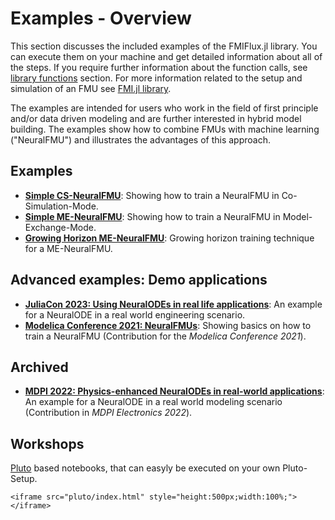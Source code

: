 # Examples - Overview

This section discusses the included examples of the FMIFlux.jl library. You can execute them on your machine and get detailed information about all of the steps. 
If you require further information about the function calls, see [library functions](https://thummeto.github.io/FMIFlux.jl/dev/library/) section. 
For more information related to the setup and simulation of an FMU see [FMI.jl library](https://thummeto.github.io/FMI.jl/dev/).

The examples are intended for users who work in the field of first principle and/or data driven modeling and are further interested in hybrid model building. 
The examples show how to combine FMUs with machine learning ("NeuralFMU") and illustrates the advantages of this approach.

## Examples
- [__Simple CS-NeuralFMU__](https://thummeto.github.io/FMIFlux.jl/dev/examples/simple_hybrid_CS/): Showing how to train a NeuralFMU in Co-Simulation-Mode.
- [__Simple ME-NeuralFMU__](https://thummeto.github.io/FMIFlux.jl/dev/examples/simple_hybrid_ME/): Showing how to train a NeuralFMU in Model-Exchange-Mode.
- [__Growing Horizon ME-NeuralFMU__](https://thummeto.github.io/FMIFlux.jl/dev/examples/growing_horizon_ME/): Growing horizon training technique for a ME-NeuralFMU.

## Advanced examples: Demo applications
- [__JuliaCon 2023: Using NeuralODEs in real life applications__](https://thummeto.github.io/FMIFlux.jl/dev/examples/juliacon_2023/): An example for a NeuralODE in a real world engineering scenario.
- [__Modelica Conference 2021: NeuralFMUs__](https://thummeto.github.io/FMIFlux.jl/dev/examples/modelica_conference_2021/): Showing basics on how to train a NeuralFMU (Contribution for the *Modelica Conference 2021*).

## Archived
- [__MDPI 2022: Physics-enhanced NeuralODEs in real-world applications__](https://thummeto.github.io/FMIFlux.jl/dev/examples/mdpi_2022/): An example for a NeuralODE in a real world modeling scenario (Contribution in *MDPI Electronics 2022*).

## Workshops
[Pluto](https://plutojl.org/) based notebooks, that can easyly be executed on your own Pluto-Setup.
```@raw html
<iframe src="pluto/index.html" style="height:500px;width:100%;"></iframe>
```